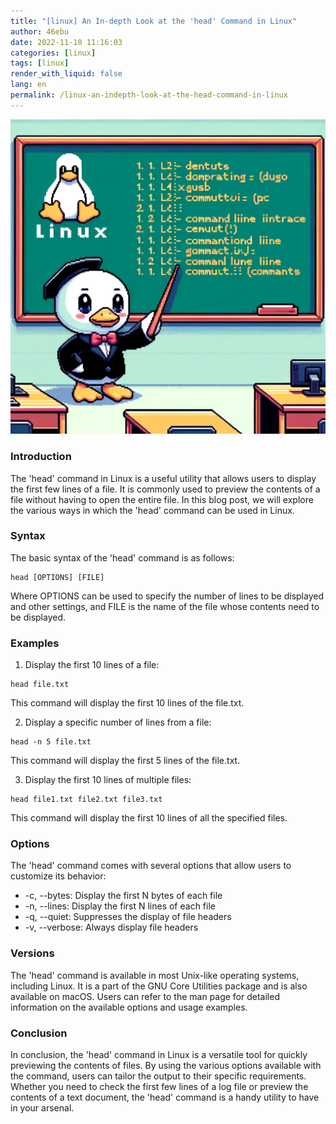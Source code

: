 ```yaml
---
title: "[linux] An In-depth Look at the 'head' Command in Linux"
author: 46ebu
date: 2022-11-10 11:16:03 
categories: [linux]
tags: [linux]
render_with_liquid: false
lang: en
permalink: /linux-an-indepth-look-at-the-head-command-in-linux
---
```


![Intro](/assets/img/post/linux.png)
### Introduction
The 'head' command in Linux is a useful utility that allows users to display the first few lines of a file. It is commonly used to preview the contents of a file without having to open the entire file. In this blog post, we will explore the various ways in which the 'head' command can be used in Linux.

### Syntax
The basic syntax of the 'head' command is as follows:
```
head [OPTIONS] [FILE]
```
Where OPTIONS can be used to specify the number of lines to be displayed and other settings, and FILE is the name of the file whose contents need to be displayed.

### Examples
1. Display the first 10 lines of a file:
```
head file.txt
```
This command will display the first 10 lines of the file.txt.

2. Display a specific number of lines from a file:
```
head -n 5 file.txt
```
This command will display the first 5 lines of the file.txt.

3. Display the first 10 lines of multiple files:
```
head file1.txt file2.txt file3.txt
```
This command will display the first 10 lines of all the specified files.

### Options
The 'head' command comes with several options that allow users to customize its behavior:
- -c, --bytes: Display the first N bytes of each file
- -n, --lines: Display the first N lines of each file
- -q, --quiet: Suppresses the display of file headers
- -v, --verbose: Always display file headers

### Versions
The 'head' command is available in most Unix-like operating systems, including Linux. It is a part of the GNU Core Utilities package and is also available on macOS. Users can refer to the man page for detailed information on the available options and usage examples.

### Conclusion
In conclusion, the 'head' command in Linux is a versatile tool for quickly previewing the contents of files. By using the various options available with the command, users can tailor the output to their specific requirements. Whether you need to check the first few lines of a log file or preview the contents of a text document, the 'head' command is a handy utility to have in your arsenal.